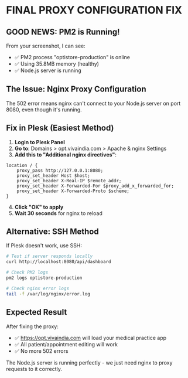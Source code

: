 # FINAL PROXY CONFIGURATION FIX

## GOOD NEWS: PM2 is Running!
From your screenshot, I can see:
- ✅ PM2 process "optistore-production" is online
- ✅ Using 35.8MB memory (healthy)
- ✅ Node.js server is running

## The Issue: Nginx Proxy Configuration
The 502 error means nginx can't connect to your Node.js server on port 8080, even though it's running.

## Fix in Plesk (Easiest Method)

1. **Login to Plesk Panel**
2. **Go to**: Domains > opt.vivaindia.com > Apache & nginx Settings
3. **Add this to "Additional nginx directives"**:

```nginx
location / {
    proxy_pass http://127.0.0.1:8080;
    proxy_set_header Host $host;
    proxy_set_header X-Real-IP $remote_addr;
    proxy_set_header X-Forwarded-For $proxy_add_x_forwarded_for;
    proxy_set_header X-Forwarded-Proto $scheme;
}
```

4. **Click "OK" to apply**
5. **Wait 30 seconds** for nginx to reload

## Alternative: SSH Method

If Plesk doesn't work, use SSH:

```bash
# Test if server responds locally
curl http://localhost:8080/api/dashboard

# Check PM2 logs
pm2 logs optistore-production

# Check nginx error logs
tail -f /var/log/nginx/error.log
```

## Expected Result
After fixing the proxy:
- ✅ https://opt.vivaindia.com will load your medical practice app
- ✅ All patient/appointment editing will work
- ✅ No more 502 errors

The Node.js server is running perfectly - we just need nginx to proxy requests to it correctly.
